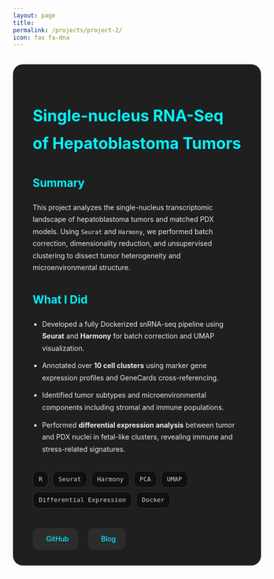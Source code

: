 ```yaml
---
layout: page
title: 
permalink: /projects/project-2/
icon: fas fa-dna
---
```


<style>
.project-container {
  background: #1f1f1f;
  padding: 2rem 2.5rem;
  border-radius: 20px;
  box-shadow: 0 0 20px rgba(0, 255, 255, 0.05);
  margin-top: 2rem;
  color: #eaeaea;
  line-height: 1.75;
}

.project-container h1 {
  color: #00f2ff;
  font-size: 2rem;
  margin-bottom: 0.3rem;
}

.project-container .meta {
  font-size: 0.9rem;
  color: #999;
  margin-bottom: 1.5rem;
}

.project-container h2 {
  font-size: 1.4rem;
  margin-top: 2rem;
  color: #00f2ff;
}

.project-container ul {
  margin-top: 1rem;
  padding-left: 1.2rem;
}

.project-container li {
  margin-bottom: 0.7rem;
}

.project-tags {
  display: flex;
  flex-wrap: wrap;
  gap: 0.5rem;
  margin: 0.5rem 0 2rem;
}

.project-tag {
  background: #101010;
  color: #ccc;
  border: 1px solid #333;
  padding: 0.3rem 0.7rem;
  font-size: 0.8rem;
  border-radius: 12px;
  font-family: monospace;
}

.project-links {
  margin-top: 2.5rem;
  display: flex;
  gap: 1.2rem;
  flex-wrap: wrap;
}

.project-links a {
  display: inline-flex;
  align-items: center;
  gap: 0.5rem;
  background: #2c2c2c;
  color: #00f2ff;
  padding: 0.6rem 1.2rem;
  border-radius: 12px;
  font-weight: 500;
  text-decoration: none;
  transition: background 0.3s ease;
}

.project-links a:hover {
  background: #00f2ff;
  color: #000;
}

.project-links i {
  font-size: 1rem;
}
</style>

<div class="project-container">

<h1>Single-nucleus RNA-Seq of Hepatoblastoma Tumors</h1>

<h2>Summary</h2>
<p>
This project analyzes the single-nucleus transcriptomic landscape of hepatoblastoma tumors and matched PDX models. Using <code>Seurat</code> and <code>Harmony</code>, we performed batch correction, dimensionality reduction, and unsupervised clustering to dissect tumor heterogeneity and microenvironmental structure.
</p>

<h2>What I Did</h2>
<ul>
  <li>Developed a fully Dockerized snRNA-seq pipeline using <strong>Seurat</strong> and <strong>Harmony</strong> for batch correction and UMAP visualization.</li>
  <li>Annotated over <strong>10 cell clusters</strong> using marker gene expression profiles and GeneCards cross-referencing.</li>
  <li>Identified tumor subtypes and microenvironmental components including stromal and immune populations.</li>
  <li>Performed <strong>differential expression analysis</strong> between tumor and PDX nuclei in fetal-like clusters, revealing immune and stress-related signatures.</li>
</ul>

<h2> </h2>
<div class="project-tags">
  <span class="project-tag">R</span>
  <span class="project-tag">Seurat</span>
  <span class="project-tag">Harmony</span>
  <span class="project-tag">PCA</span>
  <span class="project-tag">UMAP</span>
  <span class="project-tag">Differential Expression</span>
  <span class="project-tag">Docker</span>
</div>

<h2> </h2>
<div class="project-links">
  <a href="https://github.com/yourusername/snRNAseq-hepatoblastoma" target="_blank">
    <i class="fab fa-github"></i>GitHub
  </a>
  <a href="/blog/2025/07/21/hepatoblastoma-snRNAseq-cluster-analysis.html" target="_blank">
    <i class="fas fa-book-open"></i>Blog
  </a>
</div>

</div>


